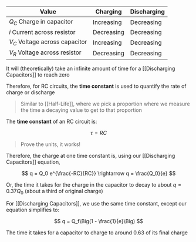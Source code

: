 Value | Charging | Discharging
--- | --- | ---
$Q_C$ Charge in capacitor | Increasing | Decreasing
$i$ Current across resistor | Decreasing | Decreasing
$V_C$ Voltage across capacitor | Increasing | Decreasing
$V_R$ Voltage across resistor | Decreasing | Decreasing

It will (theoretically) take an infinite amount of time for a [[Discharging Capacitors]] to reach zero 

Therefore, for RC circuits, the **time constant** is used to quantify the rate of charge or discharge 

> Similar to [[Half-Life]], where we pick a proportion where we measure the time a decaying value to get to that proportion

The **time constant** of an RC circuit is:

$$
\tau = RC
$$

> Prove the units, it works!

Therefore, the charge at one time constant is, using our [[Discharging Capacitors]] equation,

$$
q = Q_0 e^{\frac{-RC}{RC}} \rightarrow q = \frac{Q_0}{e}
$$

Or, the time it takes for the charge in the capacitor to decay to about $q = 0.37Q_0$ (about a third of original charge)

For [[Discharging Capacitors]], we use the same time constant, except our equation simplifies to:

$$
q = Q_f\Big(1 - \frac{1}{e}\Big)
$$

The time it takes for a capacitor to charge to around 0.63 of its final charge

